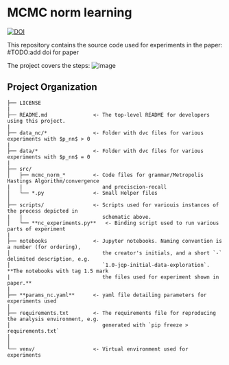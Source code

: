 MCMC norm learning
==================
[![DOI](https://zenodo.org/badge/DOI/10.5281/zenodo.4771919.svg)](https://doi.org/10.5281/zenodo.4771919)

This repository contains the source code used for experiments in the paper: #TODO:add doi for paper

The project covers the steps:
![image](https://user-images.githubusercontent.com/23236895/118816860-3eb9bb80-b8d0-11eb-8aac-38e9bf3a1960.png)




Project Organization
--------------------


    ├── LICENSE
    |
    ├── README.md               <- The top-level README for developers using this project.
    |
    ├── data_nc/*               <- Folder with dvc files for various experiments with $p_nn$ > 0
    |
    ├── data/*                  <- Folder with dvc files for various experiments with $p_nn$ = 0
    |
    ├── src/
    │   ├── mcmc_norm_*         <- Code files for grammar/Metropolis Hastings Algorithm/convergence
    |   |                          and preciscion-recall
    │   └── *.py                <- Small Helper files
    │
    ├── scripts/                <- Scripts used for variouis instances of the process depicted in 
    |   |                          schematic above.
    │   └── **nc_experiments.py**   <- Binding script used to run various parts of experiment
    |
    ├── notebooks               <- Jupyter notebooks. Naming convention is a number (for ordering),
    │                              the creator's initials, and a short `-` delimited description, e.g.
    │                              `1.0-jqp-initial-data-exploration`. **The notebooks with tag 1.5 mark 
    |                              the files used for experiment shown in paper.**
    |
    ├── **params_nc.yaml**      <- yaml file detailing parameters for experiments used
    │
    ├── requirements.txt        <- The requirements file for reproducing the analysis environment, e.g.
    │                              generated with `pip freeze > requirements.txt`
    │
    │
    └── venv/                   <- Virtual environment used for experiments
